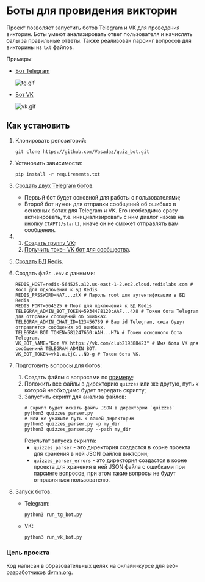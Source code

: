 # Боты для провидения викторин 

Проект позволяет запустить ботов Telegram и VK для проведения викторин.
Боты умеют анализировать ответ пользователя и начислять балы за правильные ответы.
Также реализован парсинг вопросов для викторины из `txt` файлов. 

Примеры:

   - [Бот Telegram](https://t.me/DevmanLessonsBot)

     ![tg.gif](docs/tg.gif)


   - [Бот VK](https://vk.com/club219388423)

     ![vk.gif](docs/vk.gif)


## Как установить


1. Клонировать репозиторий:
    ```shell
    git clone https://github.com/Vasadaz/quiz_bot.git
    ```


2. Установить зависимости:
    ```shell
    pip install -r requirements.txt
    ```


3. [Создать двух Telegram ботов](https://telegram.me/BotFather).
   - Первый бот будет основной для работы с пользователями;
   - Второй бот нужен для отправки сообщений об ошибках в основных ботах для Telegram и VK.
   Его необходимо сразу активировать, т.е. инициализировать с ним диалог нажав на кнопку `СТАРТ(/start)`,
   иначе он не сможет отправлять вам сообщения.


4. 1. [Создать группу VK](https://vk.com/faq18025);
   2. [Получить токен VK бот для сообщества](https://vk.com/@articles_vk-token-groups).


5. [Создать БД Redis](https://developer.redis.com/create/redis-stack).


6. Создать файл `.env` с данными:
    ```dotenv
    REDIS_HOST=redis-564525.a12.us-east-1-2.ec2.cloud.redislabs.com # Хост для пдключения к БД Redis 
    REDIS_PASSWORD=NA7...ztX # Пароль root для аутентификации в БД Redis
    REDIS_PORT=564525 # Порт для пдключения к БД Redis 
    TELEGRAM_ADMIN_BOT_TOKEN=5934478120:AAF...4X8 # Токен бота Telegram для отправки сообщений об ошибках.
    TELEGRAM_ADMIN_CHAT_ID=123456789 # Ваш id Telegram, сюда будут отправлятся сообщения об ошибках.
    TELEGRAM_BOT_TOKEN=581247650:AAH...H7A # Токен основного бота Telegram.
    VK_BOT_NAME="Бот VK https://vk.com/club219388423" # Имя бота VK для сообщениий TELEGRAM_ADMIN_BOT. 
    VK_BOT_TOKEN=vk1.a.tjC...NQ-g # Токен бота VK.
    ```
   
7. Подготовить вопросы для ботов:
   1. Создать файлы с вопросами по [примеру](docs/example_quize.txt);
   2. Положить все файлы в директорию `quizzes` или же другую, 
   путь к которой необходимо будет передать скрипту;
   3. Запустить скрипт для анализа файлов:
      ```shell
      # Скрипт будет искать файлы JSON в директории `quizzes`
      python3 quizzes_parser.py
      # Или же укажите путь к вашей директории
      python3 quizzes_parser.py -p my_dir
      python3 quizzes_parser.py --path my_dir
      ```
      Результат запуска скрипта:
      - `quizzes_parser` - это директория создастся в корне проекта для хранения в ней JSON файлов викторин;
      - `quizzes_parser_errors` - это директория создастся в корне проекта для хранения в ней JSON файла с ошибками при 
      парсинге вопросов, при этом такие вопросы не будут отправляться пользователю.


8. Запуск ботов:
   - Telegram:
     ```shell
     python3 run_tg_bot.py
     ```
        
   - VK:
     ```shell
     python3 run_vk_bot.py
     ```
    
### Цель проекта

Код написан в образовательных целях на онлайн-курсе для веб-разработчиков [dvmn.org](https://dvmn.org/).
